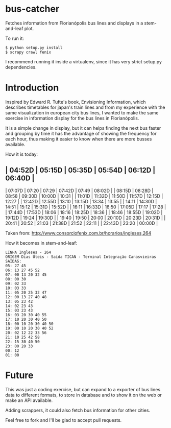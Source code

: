 bus-catcher
===========

Fetches information from Florianópolis bus lines and displays in a stem-and-leaf plot.

To run it:

```
$ python setup.py install
$ scrapy crawl fenix
```

I recommend running it inside a virtualenv, since it has very strict setup.py dependencies.

Introduction
============

Inspired by Edward R. Tufte's book, Envisioning Information, which describes timetables
for japan's train lines and from my experience with the same visualization in european city
bus lines, I wanted to make the same exercise in information display for the bus lines in
Florianópolis.

It is a simple change in display, but it can helps finding the next bus faster and grouping
by time it has the advantage of showing the frequency for each hour, thus making it easier
to know when there are more busses available.

How it is today:

| 04:52D | 05:15D | 05:35D | 05:54D | 06:12D | 06:40D |
-------------------------------------------------------
| 07:07D | 07:20  | 07:29  | 07:42D | 07:49  | 08:02D |
| 08:15D | 08:28D | 08:58  | 09:30D | 10:00D | 10:31  | 
| 11:01D | 11:32D | 11:50D | 11:57D | 12:15D | 12:27  |
| 12:42D | 12:55D | 13:10  | 13:15D | 13:34  | 13:55  |
| 14:11  | 14:30D | 14:51  | 15:12  | 15:31D | 15:52D |
| 16:11  | 16:33D | 16:50  | 17:05D | 17:17  | 17:28  | 
| 17:44D | 17:53D | 18:06  | 18:16  | 18:25D | 18:36  |
| 18:46  | 18:55D | 19:02D | 19:12D | 19:24  | 19:30D | 
| 19:40  | 19:50  | 20:00  | 20:10D | 20:23D | 20:31D | 
| 20:41  | 20:52  | 21:03  | 21:38D | 21:52  | 22:11  |
| 22:43D | 23:20  | 00:00D |

Taken from: http://www.consorciofenix.com.br/horarios/ingleses,264

How it becomes in stem-and-leaf:

```
LINHA Ingleses - 264
ORIGEM Dias Úteis - Saída TICAN - Terminal Integração Canasvieiras
SAÍDAS:
05: 27 45
06: 13 27 45 52
07: 00 13 20 32 45
08: 00 30
09: 02 33
10: 03 33
11: 05 20 25 32 47
12: 00 13 27 40 48
13: 05 23 42
14: 02 23 43
15: 03 23 43
16: 03 20 30 40 55
17: 10 20 30 40 50
18: 00 10 20 30 40 50
19: 00 10 20 30 40 52
20: 02 12 22 33 56
21: 10 25 42 58
22: 15 30 40 50
23: 00 20 33
00: 12
01: 00
```

Future
======

This was just a coding exercise, but can expand to a exporter of bus lines data to different
formats, to store in database and to show it on the web or make an API available.

Adding scrappers, it could also fetch bus information for other cities.

Feel free to fork and I'll be glad to accept pull requests.
